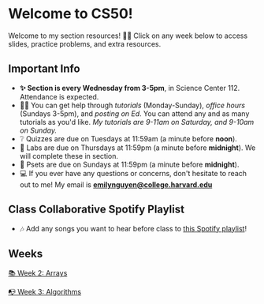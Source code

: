 # Welcome to CS50!
Welcome to my section resources! 👋🏻 Click on any week below to access slides, practice problems, and extra resources.
## Important Info
- **✨ Section is every Wednesday from 3-5pm**, in Science Center 112. Attendance is expected.
- 🙋‍♀️ You can get help through *tutorials* (Monday-Sunday), *office hours* (Sundays 3-5pm), and *posting on Ed*. You can attend any and as many tutorials as you'd like. *My tutorials are 9-11am on Saturday, and 9-10am on Sunday.*
- ❔ Quizzes are due on Tuesdays at 11:59am (a minute before **noon**).
- 🔬 Labs are due on Thursdays at 11:59pm (a minute before **midnight**). We will complete these in section.
- 📄 Psets are due on Sundays at 11:59pm (a minute before **midnight**).
- 💻 If you ever have any questions or concerns, don't hesitate to reach out to me! My email is **emilynguyen@college.harvard.edu**
## Class Collaborative Spotify Playlist
- 🎶 Add any songs you want to hear before class to [this Spotify playlist](https://open.spotify.com/playlist/2l6MarqdviEWs4U6jHJTQU?si=0e8d43670e574fc5)!
## Weeks
[📚 Week 2: Arrays](https://github.com/emnguyen/cs50/blob/main/weeks/week2.md)

[📭 Week 3: Algorithms](https://github.com/emnguyen/cs50/blob/main/weeks/week3.md)
